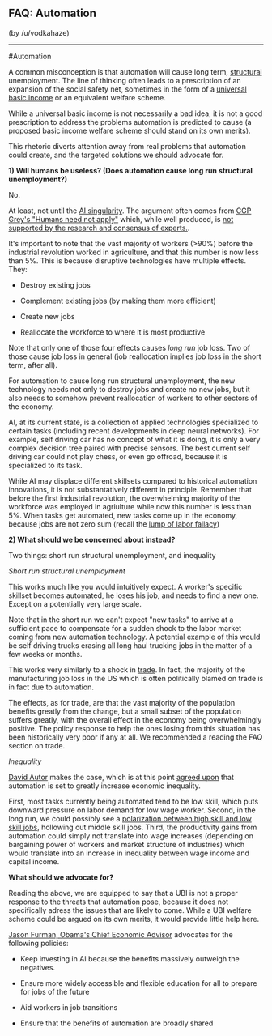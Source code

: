 ## FAQ: Automation

(by /u/vodkahaze)

----
#Automation

A common misconception is that automation will cause long term, [structural](https://en.wikipedia.org/wiki/Structural_unemployment) unemployment. The line of thinking often leads to a prescription of an expansion of the social safety net, sometimes in the form of a [universal basic income](https://www.reddit.com/r/Economics/wiki/faq_basicincome) or an equivalent welfare scheme. 

While a universal basic income is not necessarily a bad idea, it is not a good prescription to address the problems automation is predicted to cause (a proposed basic income welfare scheme should stand on its own merits).

This rhetoric diverts attention away from real problems that automation could create, and the targeted solutions we should advocate for.

**1) Will humans be useless? (Does automation cause long run structural unemployment?)**

No. 

At least, not until the [AI singularity](https://en.wikipedia.org/wiki/Artificial_general_intelligence). The argument often comes from [CGP Grey's "Humans need not apply"](https://www.youtube.com/watch?v=7Pq-S557XQU) which, while well produced, is [not supported by the research and consensus of experts.](https://www.reddit.com/r/badeconomics/comments/35m6i5/low_hanging_fruit_rfuturology_discusses/cr6utdu/). 

It's important to note that the vast majority of workers (>90%) before the industrial revolution worked in agriculture, and that this number is now less than 5%. This is because disruptive technologies have multiple effects. They:

- Destroy existing jobs

- Complement existing jobs (by making them more efficient)

- Create new jobs

- Reallocate the workforce to where it is most productive


Note that only one of those four effects causes *long run* job loss. Two of those cause job loss in general (job reallocation implies job loss in the short term, after all). 

For automation to cause long run structural unemployment, the new technology needs not only to destroy jobs and create no new jobs, but it also needs to somehow prevent reallocation of workers to other sectors of the economy.

AI, at its current state, is a collection of applied technologies specialized to certain tasks (including recent developments in deep neural networks). For example, self driving car has no concept of what it is doing, it is only a very complex decision tree paired with precise sensors. The best current self driving car could not play chess, or even go offroad, because it is specialized to its task.

While AI may displace different skillsets compared to historical automation innovations, it is not substantatively different in principle. Remember that before the first industrial revolution, the overwhelming majority of the workforce was employed in agriulture while now this number is less than 5%. When tasks get automated, new tasks come up in the economy, because jobs are not zero sum (recall the [lump of labor fallacy](https://www.reddit.com/r/Economics/wiki/faq_immigration))

**2) What should we be concerned about instead?**

Two things: short run structural unemployment, and inequality

*Short run structural unemployment*

This works much like you would intuitively expect. A worker's specific skillset becomes automated, he loses his job, and needs to find a new one. Except on a potentially very large scale.

Note that in the short run we can't expect "new tasks" to arrive at a sufficient pace to compensate for a sudden shock to the labor market coming from new automation technology. A potential example of this would be self driving trucks erasing all long haul trucking jobs in the matter of a few weeks or months.

This works very similarly to a shock in [trade](https://www.reddit.com/r/Economics/wiki/faq_trade). In fact, the majority of the manufacturing job loss in the US which is often politically blamed on trade is in fact due to automation.

The effects, as for trade, are that the vast majority of the population benefits greatly from the change, but a small subset of the population suffers greatly, with the overall effect in the economy being overwhelmingly positive. The policy response to help the ones losing from this situation has been historically very poor if any at all. We recommended a reading the FAQ section on trade.

*Inequality*

[David Autor](http://economics.mit.edu/files/9835) makes the case, which is at this point [agreed upon](https://obamawhitehouse.archives.gov/sites/whitehouse.gov/files/documents/Artificial-Intelligence-Automation-Economy.PDF) that automation is set to greatly increase economic inequality. 

First, most tasks currently being automated tend to be low skill, which puts downward pressure on labor demand for low wage worker. Second, in the long run, we could possibly see a [polarization between high skill and low skill jobs](http://economics.mit.edu/files/9835), hollowing out middle skill jobs. Third, the productivity gains from automation could simply not translate into wage increases (depending on bargaining power of workers and market structure of industries) which would translate into an increase in inequality between wage income and capital income.

**What should we advocate for?**

Reading the above, we are equipped to say that a UBI is not a proper response to the threats that automation pose, because it does not specifically adress the issues that are likely to come. While a UBI welfare scheme could be argued on its own merits, it would provide little help here.

[Jason Furman, Obama's Chief Economic Advisor](https://obamawhitehouse.archives.gov/sites/whitehouse.gov/files/documents/Artificial-Intelligence-Automation-Economy.PDF) advocates for the following policies:

 - Keep investing in AI because the benefits massively outweigh the negatives.
 
 - Ensure more widely accessible and flexible education for all to prepare for jobs of the future
 
 - Aid workers in job transitions
 
 - Ensure that the benefits of automation are broadly shared
 




